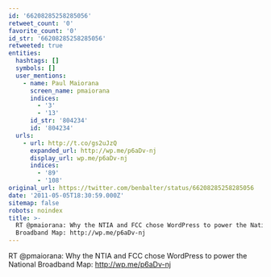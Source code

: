 ```yaml
---
id: '66208285258285056'
retweet_count: '0'
favorite_count: '0'
id_str: '66208285258285056'
retweeted: true
entities:
  hashtags: []
  symbols: []
  user_mentions:
    - name: Paul Maiorana
      screen_name: pmaiorana
      indices:
        - '3'
        - '13'
      id_str: '804234'
      id: '804234'
  urls:
    - url: http://t.co/gs2uJzQ
      expanded_url: http://wp.me/p6aDv-nj
      display_url: wp.me/p6aDv-nj
      indices:
        - '89'
        - '108'
original_url: https://twitter.com/benbalter/status/66208285258285056
date: '2011-05-05T18:30:59.000Z'
sitemap: false
robots: noindex
title: >-
  RT @pmaiorana: Why the NTIA and FCC chose WordPress to power the National
  Broadband Map: http://wp.me/p6aDv-nj
---
```


RT @pmaiorana: Why the NTIA and FCC chose WordPress to power the National Broadband Map: http://wp.me/p6aDv-nj